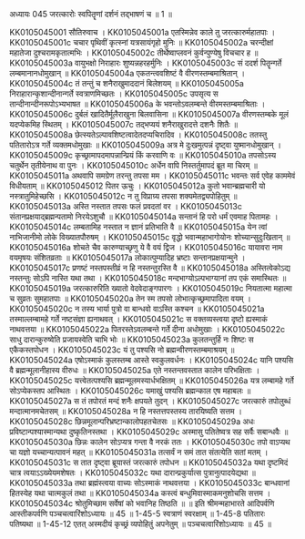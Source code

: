 अध्यायः 045
जरत्कारोः स्वपितॄणां दर्शनं तद्भाषणं च ॥ 1 ॥ 

KK0105045001	सौतिरुवाच । 
KK0105045001a	एतस्मिन्नेव काले तु जरत्कारुर्महातपाः ।
KK0105045001c	चचार पृथिवीं कृत्स्नां यत्रसायंगृहो मुनिः ॥
KK0105045002a	चरन्दीक्षां महातेजा दुश्चरामकृतात्मभिः ।
KK0105045002c	तीर्थेष्वाप्लवनं कुर्वन्पुण्येषु विचचार ह ॥
KK0105045003a	वायुभक्षो निराहारः शुष्यन्नहरहर्मुनिः ।
KK0105045003c	सं ददर्श पितॄन्गर्ते लम्बमानानधोमुखान् ॥
KK0105045004a	एकतन्त्ववशिष्टं वै वीरणस्तम्बमाश्रितान् ।
KK0105045004c	तं तन्तुं च शनैराखुमाददानं बिलेशयम् ॥
KK0105045005a	निराहारान्कृशान्दीनान्गर्ते स्वत्राणमिच्छतः ।
KK0105045005c	उपसृत्य स तान्दीनान्दीनरूपोऽभ्यभाषत ॥
KK0105045006a	के भवन्तोऽवलम्बन्ते वीरमस्तम्बमाश्रिताः ।
KK0105045006c	दुर्बलं खादितैर्मूलैराखुना बिलवासिना ॥
KK0105045007a	वीरणस्तम्बके मूलं यदप्येकमिह स्थितम् ।
KK0105045007c	तद्भप्ययं शनैराखुरादत्ते दशनैः शितैः ॥
KK0105045008a	छेत्स्यतेऽल्पावशिष्टत्वादेतदप्यचिरादिव ।
KK0105045008c	ततस्तु पतितारोऽत्र गर्ते व्यक्तमधोमुखाः ॥
KK0105045009a	अत्र मे दुःखमुत्पन्नं दृष्ट्वा युष्मानधोमुखान् ।
KK0105045009c	कृच्छ्रामापदमापन्नान्प्रियं किं करवाणि वः ॥
KK0105045010a	तपसोऽस्य चतुर्थेन तृतीयेनाथ वा पुनः ।
KK0105045010c	अर्धेन वापि निस्तर्तुमापदं ब्रूत मा चिरम् ॥
KK0105045011a	अथवापि समग्रेण तरन्तु तपसा मम ।
KK0105045011c	भवन्तः सर्व एवेह काममेवं विधीयताम् ॥
KK0105045012	पितर ऊचुः । 
KK0105045012a	कुतो भवान्ब्रह्मचारी यो नस्त्रातुमिहेच्छसि ।
KK0105045012c	न तु विप्राग्र्य तपसा शक्यमेतद्व्यपोहितुम् ॥
KK0105045013a	अस्ति नस्तात तपसः फलं प्रवदतां वर ।
KK0105045013c	संतानप्रक्षयाद्ब्रह्मन्पतामो निरयेऽशुचौ ॥
KK0105045014a	सन्तानं हि परो धर्मं एवमाह पितामहः ।
KK0105045014c	लम्बतामिह नस्तात न ज्ञानं प्रतिभाति वै ॥
KK0105045015a	येन त्वां नाभिजानीमो लोके विख्यातपौरुषम् ।
KK0105045015c	वृद्धो भवान्महाभागोयोनः शोच्यान्सुदुःखितान् ॥
KK0105045016a	शोचते चैव कारुण्याच्छृणु ये वै वयं द्विज ।
KK0105045016c	यायावरा नाम वयमृषयः संशितव्रताः ॥
KK0105045017a	लोकात्पुम्यादिह भ्रष्टाः सन्तानप्रक्षयान्मुने ।
KK0105045017c	प्रणष्टं नस्तपस्तीव्रं न हि नस्तन्तुरस्ति वै ॥
KK0105045018a	अस्तित्वेकोऽद्य नस्तन्तुः सोऽपि नास्ति यथा तथा ।
KK0105045018c	मन्दभाग्योऽल्पभाग्यानां तप एकं समास्थितः ॥
KK0105045019a	जरत्कारुरिति ख्यातो वेदवेदाङ्गपारगः ।
KK0105045019c	नियतात्मा महात्मा च सुव्रतः सुमहातपाः ॥
KK0105045020a	तेन स्म तपसो लोभात्कृच्छ्रमापादिता वयम् ।
KK0105045020c	न तस्य भार्या पुत्रो वा बान्धवो वाऽस्ति कश्चन ॥
KK0105045021a	तस्माल्लम्बामहे गर्ते नष्टसंज्ञा ह्यनाथवत् ।
KK0105045021c	स वक्तव्यस्त्वया दृष्टो ह्यस्माकं नाथवत्तया ॥
KK0105045022a	पितरस्तेऽवलम्बन्ते गर्ते दीना अधोमुखाः ।
KK0105045022c	साधु दारान्कुरुष्वेति प्रजायस्वेति चाभि भोः ॥
KK0105045023a	कुलतन्तुर्हि नः शिष्टः स एकैकस्तपोधन ।
KK0105045023c	यं तु पश्यसि नो ब्रह्मन्वीरणस्तम्बमाश्रयम् ॥
KK0105045024a	एषोऽस्माकं कुलस्तम्ब आस्ते स्वकुलवर्धनः ।
KK0105045024c	यानि पश्यसि वै ब्रह्मन्मूलानीहास्य वीरुधः ॥
KK0105045025a	एते नस्तन्तवस्तात कालेन परिभक्षिताः ।
KK0105045025c	यत्त्वेतत्पश्यसि ब्रह्मन्मूलमस्यार्धभक्षितम् ॥
KK0105045026a	यत्र लम्बामहे गर्ते सोऽप्येकस्तप आस्थितः ।
KK0105045026c	यमाखुं पश्यसि ब्रह्मन्काल एष महाबलः ॥
KK0105045027a	स तं तपोरतं मन्दं शनैः क्षपयते तुदन् ।
KK0105045027c	जरत्कारुं तपोलुब्धं मन्दात्मानमचेतसम् ॥
KK0105045028a	न हि नस्तत्तपस्तस्य तारयिष्यति सत्तम ।
KK0105045028c	छिन्नमूलान्परिभ्रष्टान्कालोपहतचेतसः ॥
KK0105045029a	अधः प्रविष्टान्पश्यास्मान्यथा दुष्कृतिनस्तथा ।
KK0105045029c	अस्मासु पतितेष्वत्र सह सर्वैः सबान्धवैः ॥
KK0105045030a	छिन्नः कालेन सोऽप्यत्र गन्ता वै नरकं ततः ।
KK0105045030c	तपो वाऽप्यथ चा यज्ञो यच्चान्यत्पावनं महत् ॥
KK0105045031a	तत्सर्वं न समं तात संतत्येति सतां मतम् ।
KK0105045031c	स तात दृष्ट्वा ब्रूयास्तं जरत्कारुं तपोधन ॥
KK0105045032a	यथा दृष्टमिदं चात्र त्वयाऽऽख्येयमशेषतः ।
KK0105045032c	यथा दारान्प्रकुर्यात्स पुत्रानुत्पादयेद्यथा ॥
KK0105045033a	तथा ब्रह्मंस्त्वया वाच्यः सोऽस्माकं नाथवत्तया ।
KK0105045033c	बान्धवानां हितस्येह यथा चात्मकुलं तथा ॥
KK0105045034a	कस्त्वं बन्धुमिवास्माकमनुशोचसि सत्तम ।
KK0105045034c	श्रोतुमिच्छाम सर्वेषां को भवानिह तिष्ठति ॥ ॥
इति श्रीमन्महाभारते आदिपर्वणि आस्तीकपर्वणि पञ्चचत्वारिंशोऽध्यायः ॥ 45 ॥ 
1-45-5 स्वत्राणं स्वरक्षाम् ॥ 1-45-8 पतितारः पतिष्यथा ॥ 1-45-12 एतत् अस्मदीयं कृच्छ्रं व्यपोहितुं अपनेतुम् ॥ पञ्चचत्वारिंशोऽध्यायः ॥ 45 ॥
